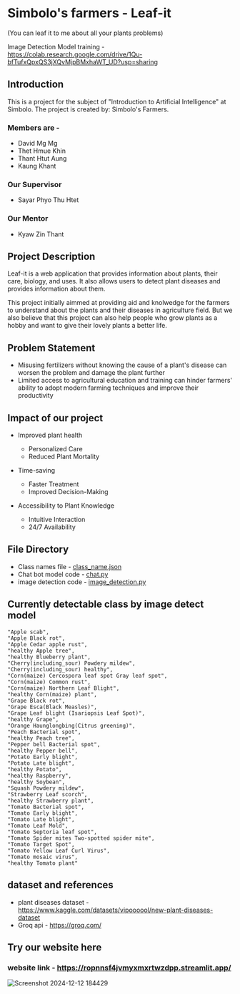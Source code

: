 # Simbolo's farmers - Leaf-it

(You can leaf it to me about all your plants problems)

Image Detection Model training - <https://colab.research.google.com/drive/1Qu-bfTufxQpxQS3jXQvMjpBMxhaWT_UD?usp=sharing>

## Introduction

This is a project for the subject of "Introduction to Artificial Intelligence" at Simbolo. The project is created by: Simbolo's Farmers.

### Members are -

- David Mg Mg
- Thet Hmue Khin
- Thant Htut Aung
- Kaung Khant

### Our Supervisor 

- Sayar Phyo Thu Htet

### Our Mentor

- Kyaw Zin Thant

## Project Description

Leaf-it is a web application that provides information about plants, their care, biology, and uses. It also allows users to detect plant diseases and provides information about them.

This project initially aimmed at providing aid and knolwedge for the farmers to understand about the plants and their diseases in agriculture field. But we also believe that this project can also help people who grow plants as a hobby and want to give their lovely plants a better life.

## Problem Statement

- Misusing fertilizers without knowing the cause of a plant's disease can worsen the problem and damage the plant further
- Limited access to agricultural education and training can hinder farmers' ability to adopt modern farming techniques and improve their productivity

## Impact of our project
- Improved plant health
  - Personalized Care
  - Reduced Plant Mortality


- Time-saving
  - Faster Treatment
  - Improved Decision-Making


- Accessibility to Plant Knowledge
   - Intuitive Interaction
   - 24/7 Availability


## File Directory

- Class names file - [class_name.json](class_names.json)
- Chat bot model code - [chat.py](chat.py)
- image detection code - [image_detection.py](image_detection.py)

## Currently detectable class by image detect model

    "Apple scab",
    "Apple Black rot",
    "Apple Cedar apple rust",
    "healthy Apple tree",
    "healthy Blueberry plant",
    "Cherry(including_sour) Powdery mildew",
    "Cherry(including_sour) healthy",
    "Corn(maize) Cercospora leaf spot Gray leaf spot",
    "Corn(maize) Common rust",
    "Corn(maize) Northern Leaf Blight",
    "healthy Corn(maize) plant",
    "Grape Black rot",
    "Grape Esca(Black Measles)",
    "Grape Leaf blight (Isariopsis Leaf Spot)",
    "healthy Grape",
    "Orange Haunglongbing(Citrus greening)",
    "Peach Bacterial spot",
    "healthy Peach tree",
    "Pepper bell Bacterial spot",
    "healthy Pepper bell",
    "Potato Early blight",
    "Potato Late blight",
    "healthy Potato",
    "healthy Raspberry",
    "healthy Soybean",
    "Squash Powdery mildew",
    "Strawberry Leaf scorch",
    "healthy Strawberry plant",
    "Tomato Bacterial spot",
    "Tomato Early blight",
    "Tomato Late blight",
    "Tomato Leaf Mold",
    "Tomato Septoria leaf spot",
    "Tomato Spider mites Two-spotted spider mite",
    "Tomato Target Spot",
    "Tomato Yellow Leaf Curl Virus",
    "Tomato mosaic virus",
    "healthy Tomato plant"

## dataset and references

- plant diseases dataset - <https://www.kaggle.com/datasets/vipoooool/new-plant-diseases-dataset>
- Groq api - <https://groq.com/>


## Try our website here

### website link - <https://ropnnsf4jvmyxmxrtwzdpp.streamlit.app/>

![Screenshot 2024-12-12 184429](https://github.com/user-attachments/assets/1ecbc581-6404-4673-8147-0c2f46400117)

